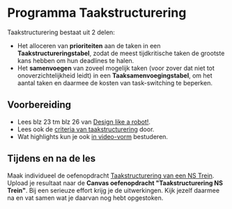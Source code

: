 # Programma Taakstructurering
Taakstructurering bestaat uit 2 delen:
- Het alloceren van **prioriteiten** aan de taken in een **Taakstructureringstabel**, zodat de meest tijdkritische taken de grootste kans hebben om hun deadlines te halen.
- Het **samenvoegen** van zoveel mogelijk taken (voor zover dat niet tot onoverzichtelijkheid leidt) in een **Taaksamenvoegingstabel**, om het aantal taken en daarmee de kosten van task-switching te beperken.

## Voorbereiding
- Lees blz 23 tm blz 26 van [Design like a robot!](../../onderwijsmateriaal/readers/Design%20Like%20a%20Robot!.pdf).
- Lees ook de [criteria van taakstructurering](../../leerdoelen/portfolio-items/taakstructurering.md) door.
- Wat highlights kun je ook [in video-vorm](https://youtu.be/YYCMcCfnlgo) bestuderen.

## Tijdens en na de les
Maak individueel de oefenopdracht [Taakstructurering van een NS Trein](../../onderwijsmateriaal/opdrachten/oefenopdrachten/taakstructurering-ns-trein.md). Upload je resultaat naar de **Canvas oefenopdracht "Taakstructurering NS Trein"**. Bij een serieuze effort krijg je de uitwerkingen. Kijk jezelf daarmee na en vat samen wat je daarvan nog hebt opgestoken.

